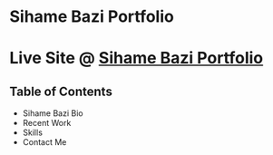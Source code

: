 # Sihame Bazi Portfolio

# Live Site @ [Sihame Bazi  Portfolio](https://sihame-bazi-portfolio.netlify.app)

## Table of Contents

- Sihame Bazi Bio
- Recent Work
- Skills
- Contact Me


   

